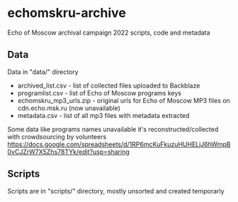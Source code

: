 # echomskru-archive
Echo of Moscow archival campaign 2022 scripts, code and metadata

## Data

Data in "data/" directory

* archived_list.csv - list of collected files uploaded to Backblaze
* programlist.csv - list of Echo of Moscow programs keys
* echomskru_mp3_urls.zip - original urls for Echo of Moscow MP3 files on cdn.echo.msk.ru (now unavailable)
* metadata.csv - list of all mp3 files with metadata extracted

Some data like programs names unavailable it's reconstructed/collected with crowdsourcing by volunteers https://docs.google.com/spreadsheets/d/1RP6mcKuFkuzuHUHELjJ6hWmpB0vCJZrW7X5Zhs78TYk/edit?usp=sharing


## Scripts

Scripts are in "scripts/" directory, mostly unsorted and created temporarly
